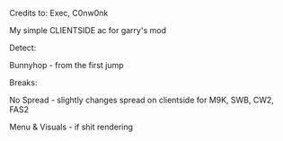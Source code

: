 Credits to: Exec, C0nw0nk

My simple CLIENTSIDE ac for garry's mod

Detect: 

Bunnyhop - from the first jump

Breaks:

No Spread - slightly changes spread on clientside for M9K, SWB, CW2, FAS2

Menu & Visuals - if shit rendering
